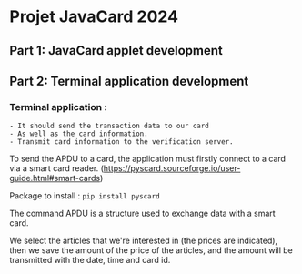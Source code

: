 # Projet JavaCard 2024

## Part 1: JavaCard applet development

## Part 2: Terminal application development

### Terminal application :
    - It should send the transaction data to our card
    - As well as the card information.
    - Transmit card information to the verification server.
  
   To send the APDU to a card, the application must firstly connect to a card via a smart card reader.
   (https://pyscard.sourceforge.io/user-guide.html#smart-cards)

   Package to install : 
   ```pip install pyscard```

The command APDU is a structure used to exchange data with a smart card.

We select the articles that we're interested in (the prices are indicated), then we save the amount of the price of the articles, and the amount will be transmitted with the date, time and card id.